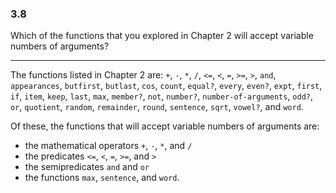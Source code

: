 ### 3.8
Which of the functions that you explored in Chapter 2 will accept variable numbers of arguments?

***

The functions listed in Chapter 2 are: `+`, `-`, `*`, `/`, `<=`, `<`, `=`, `>=`, `>`, `and`, `appearances`, `butfirst`, `butlast`, `cos`, `count`, `equal?`, `every`, `even?`, `expt`, `first`, `if`, `item`, `keep`, `last`, `max`, `member?`, `not`, `number?`, `number-of-arguments`, `odd?`, `or`, `quotient`, `random`, `remainder`, `round`, `sentence`, `sqrt`, `vowel?`, and `word`.

Of these, the functions that will accept variable numbers of arguments are:

* the mathematical operators `+`, `-`, `*`, and `/`
* the predicates `<=`, `<`, `=`, `>=`, and `>` 
* the semipredicates `and` and `or`
* the functions `max`, `sentence`, and `word`.